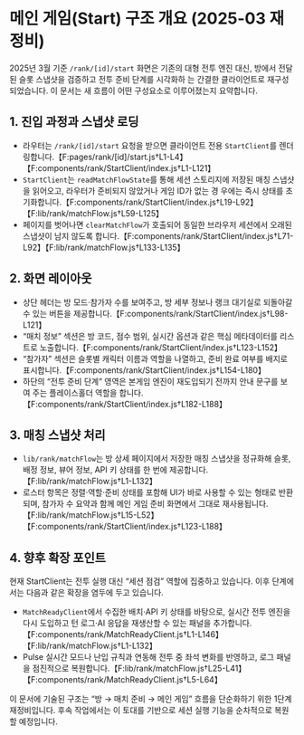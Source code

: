 # 메인 게임(Start) 구조 개요 (2025-03 재정비)

2025년 3월 기준 `/rank/[id]/start` 화면은 기존의 대형 전투 엔진 대신, 방에서 전달된 슬롯 스냅샷을 검증하고 전투 준비 단계를 시각화하
는 간결한 클라이언트로 재구성되었습니다. 이 문서는 새 흐름이 어떤 구성요소로 이루어졌는지 요약합니다.

## 1. 진입 과정과 스냅샷 로딩
- 라우터는 `/rank/[id]/start` 요청을 받으면 클라이언트 전용 `StartClient`를 렌더링합니다.【F:pages/rank/[id]/start.js†L1-L4】【F:components/rank/StartClient/index.js†L1-L121】
- `StartClient`는 `readMatchFlowState`를 통해 세션 스토리지에 저장된 매칭 스냅샷을 읽어오고, 라우터가 준비되지 않았거나 게임 ID가 없는 경
우에는 즉시 상태를 초기화합니다.【F:components/rank/StartClient/index.js†L19-L92】【F:lib/rank/matchFlow.js†L59-L125】
- 페이지를 벗어나면 `clearMatchFlow`가 호출되어 동일한 브라우저 세션에서 오래된 스냅샷이 남지 않도록 합니다.【F:components/rank/StartClient/index.js†L71-L92】【F:lib/rank/matchFlow.js†L133-L135】

## 2. 화면 레이아웃
- 상단 헤더는 방 모드·참가자 수를 보여주고, 방 세부 정보나 랭크 대기실로 되돌아갈 수 있는 버튼을 제공합니다.【F:components/rank/StartClient/index.js†L98-L121】
- “매치 정보” 섹션은 방 코드, 점수 범위, 실시간 옵션과 같은 핵심 메타데이터를 리스트로 노출합니다.【F:components/rank/StartClient/index.js†L123-L152】
- “참가자” 섹션은 슬롯별 캐릭터 이름과 역할을 나열하고, 준비 완료 여부를 배지로 표시합니다.【F:components/rank/StartClient/index.js†L154-L180】
- 하단의 “전투 준비 단계” 영역은 본게임 엔진이 재도입되기 전까지 안내 문구를 보여 주는 플레이스홀더 역할을 합니다.【F:components/rank/StartClient/index.js†L182-L188】

## 3. 매칭 스냅샷 처리
- `lib/rank/matchFlow`는 방 상세 페이지에서 저장한 매칭 스냅샷을 정규화해 슬롯, 배정 정보, 뷰어 정보, API 키 상태를 한 번에 제공합니다.【F:lib/rank/matchFlow.js†L1-L132】
- 로스터 항목은 정렬·역할·준비 상태를 포함해 UI가 바로 사용할 수 있는 형태로 반환되며, 참가자 수 요약과 함께 메인 게임 준비 화면에서 그대로 재사용됩니다.【F:lib/rank/matchFlow.js†L15-L52】【F:components/rank/StartClient/index.js†L123-L188】

## 4. 향후 확장 포인트
현재 StartClient는 전투 실행 대신 “세션 점검” 역할에 집중하고 있습니다. 이후 단계에서는 다음과 같은 확장을 염두에 두고 있습니다.
- `MatchReadyClient`에서 수집한 배치·API 키 상태를 바탕으로, 실시간 전투 엔진을 다시 도입하고 턴 로그·AI 응답을 재생산할 수 있는 패널을 추가합니다.【F:components/rank/MatchReadyClient.js†L1-L146】【F:lib/rank/matchFlow.js†L1-L132】
- Pulse 실시간 모드나 난입 규칙과 연동해 전투 중 좌석 변화를 반영하고, 로그 패널을 점진적으로 복원합니다.【F:lib/rank/matchFlow.js†L25-L41】【F:components/rank/MatchReadyClient.js†L5-L64】

이 문서에 기술된 구조는 “방 → 매치 준비 → 메인 게임” 흐름을 단순화하기 위한 1단계 재정비입니다. 후속 작업에서는 이 토대를 기반으로
세션 실행 기능을 순차적으로 복원할 예정입니다.
